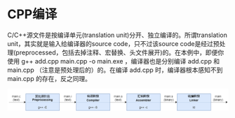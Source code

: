 # CPP编译
C/C++源文件是按编译单元(translation unit)分开、独立编译的。所谓translation unit，其实就是输入给编译器的source code，只不过该source code是经过预处理(preprocessed​，包括去掉注释、宏替换、头文件展开)的。在本例中，即便你使用 g++ add.cpp main.cpp -o main.exe ，编译器也是分别编译 add.cpp 和 main.cpp （注意是预处理后的）的。在编译 add.cpp 时，编译器根本感知不到 main.cpp 的存在，反之同理。

<center>
    <img src="./img/CPP-Compile-Stage.png">
</center>